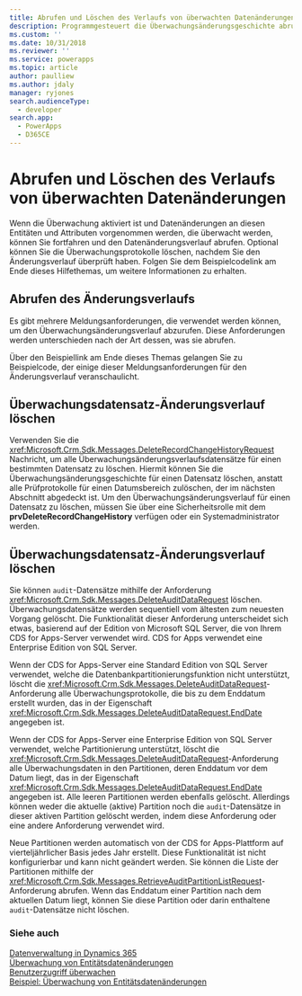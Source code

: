 ```yaml
---
title: Abrufen und Löschen des Verlaufs von überwachten Datenänderungen (Common Data Service for Apps) | Microsoft Docs
description: Programmgesteuert die Überwachungsänderungsgeschichte abrufen oder Prüfprotokolle deaktivieren.
ms.custom: ''
ms.date: 10/31/2018
ms.reviewer: ''
ms.service: powerapps
ms.topic: article
author: paulliew
ms.author: jdaly
manager: ryjones
search.audienceType:
  - developer
search.app:
  - PowerApps
  - D365CE
---
```

# <a name="retrieve-and-delete-the-history-of-audited-data-changes"></a>Abrufen und Löschen des Verlaufs von überwachten Datenänderungen

Wenn die Überwachung aktiviert ist und Datenänderungen an diesen Entitäten und Attributen vorgenommen werden, die überwacht werden, können Sie fortfahren und den Datenänderungsverlauf abrufen. Optional können Sie die Überwachungsprotokolle löschen, nachdem Sie den Änderungsverlauf überprüft haben. Folgen Sie dem Beispielcodelink am Ende dieses Hilfethemas, um weitere Informationen zu erhalten.  
  
## <a name="retrieve-the-change-history"></a>Abrufen des Änderungsverlaufs 
 
 Es gibt mehrere Meldungsanforderungen, die verwendet werden können, um den Überwachungsänderungsverlauf abzurufen. Diese Anforderungen werden unterschieden nach der Art dessen, was sie abrufen. 
<!-- Bug 696490 should make the Audit entity public again: Refer to the topic  [Audit Entity](entities/audit.md) for a list of message requests related to auditing. -->
Über den Beispiellink am Ende dieses Themas gelangen Sie zu Beispielcode, der einige dieser Meldungsanforderungen für den Änderungsverlauf veranschaulicht.

## <a name="delete-the-change-history-for-a-record"></a>Überwachungsdatensatz-Änderungsverlauf löschen
 
 Verwenden Sie die <xref:Microsoft.Crm.Sdk.Messages.DeleteRecordChangeHistoryRequest> Nachricht, um alle Überwachungsänderungsverlaufsdatensätze für einen bestimmten Datensatz zu löschen. Hiermit können Sie die Überwachungsänderungsgeschichte für einen Datensatz löschen, anstatt alle Prüfprotokolle für einen Datumsbereich zulöschen, der im nächsten Abschnitt abgedeckt ist. Um den Überwachungsänderungsverlauf für einen Datensatz zu löschen, müssen Sie über eine Sicherheitsrolle mit dem **prvDeleteRecordChangeHistory** verfügen oder ein Systemadministrator werden.

## <a name="delete-the-change-history-for-a-date-range"></a>Überwachungsdatensatz-Änderungsverlauf löschen

 Sie können `audit`-Datensätze mithilfe der Anforderung <xref:Microsoft.Crm.Sdk.Messages.DeleteAuditDataRequest> löschen. Überwachungsdatensätze werden sequentiell vom ältesten zum neuesten Vorgang gelöscht. Die Funktionalität dieser Anforderung unterscheidet sich etwas, basierend auf der Edition von Microsoft SQL Server, die von Ihrem CDS for Apps-Server verwendet wird. CDS for Apps verwendet eine Enterprise Edition von SQL Server.

 Wenn der CDS for Apps-Server eine Standard Edition von SQL Server verwendet, welche die Datenbankpartitionierungsfunktion nicht unterstützt, löscht die <xref:Microsoft.Crm.Sdk.Messages.DeleteAuditDataRequest>-Anforderung alle Überwachungsprotokolle, die bis zu dem Enddatum erstellt wurden, das in der Eigenschaft <xref:Microsoft.Crm.Sdk.Messages.DeleteAuditDataRequest.EndDate> angegeben ist.

 Wenn der CDS for Apps-Server eine Enterprise Edition von SQL Server verwendet, welche Partitionierung unterstützt, löscht die <xref:Microsoft.Crm.Sdk.Messages.DeleteAuditDataRequest>-Anforderung alle Überwachungsdaten in den Partitionen, deren Enddatum vor dem Datum liegt, das in der Eigenschaft <xref:Microsoft.Crm.Sdk.Messages.DeleteAuditDataRequest.EndDate> angegeben ist. Alle leeren Partitionen werden ebenfalls gelöscht. Allerdings können weder die aktuelle (aktive) Partition noch die `audit`-Datensätze in dieser aktiven Partition gelöscht werden, indem diese Anforderung oder eine andere Anforderung verwendet wird.

 Neue Partitionen werden automatisch von der CDS for Apps-Plattform auf vierteljährlicher Basis jedes Jahr erstellt. Diese Funktionalität ist nicht konfigurierbar und kann nicht geändert werden. Sie können die Liste der Partitionen mithilfe der <xref:Microsoft.Crm.Sdk.Messages.RetrieveAuditPartitionListRequest>-Anforderung abrufen. Wenn das Enddatum einer Partition nach dem aktuellen Datum liegt, können Sie diese Partition oder darin enthaltene `audit`-Datensätze nicht löschen.  

### <a name="see-also"></a>Siehe auch

 [Datenverwaltung in Dynamics 365](/dynamics365/customer-engagement/developer/manage-data)<br />
 [Überwachung von Entitätsdatenänderungen](/dynamics365/customer-engagement/developer/audit-entity-data-changes)<br />
 [Benutzerzugriff überwachen](audit-user-access.md) <br />
 [Beispiel: Überwachung von Entitätsdatenänderungen](org-service/samples/audit-entity-data-changes.md)
